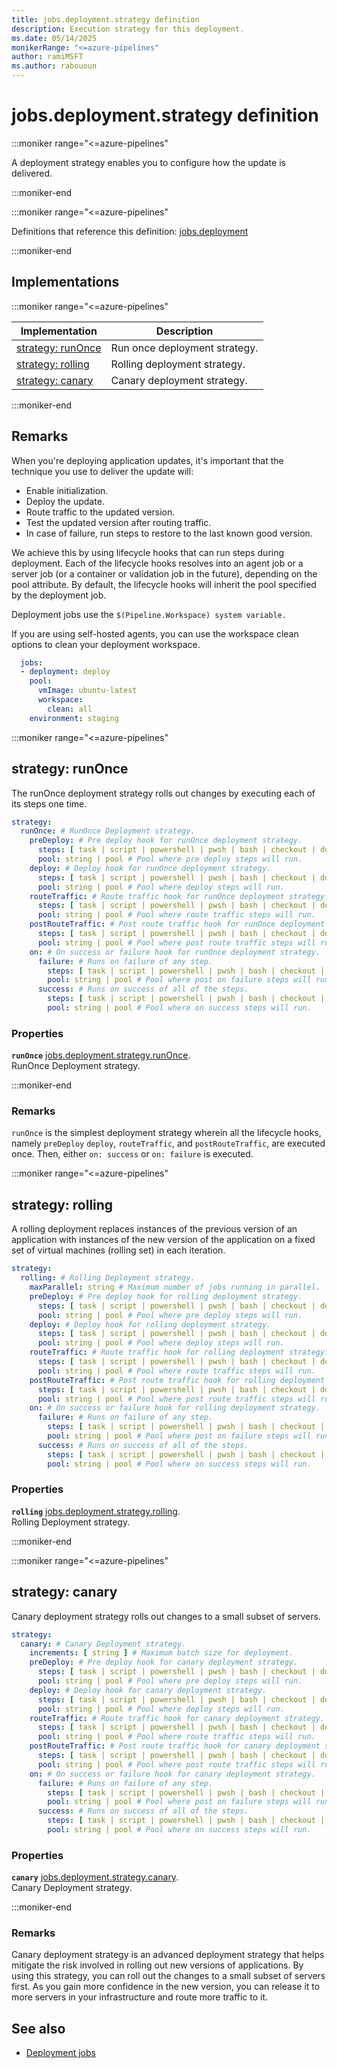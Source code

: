 ```yaml
---
title: jobs.deployment.strategy definition
description: Execution strategy for this deployment.
ms.date: 05/14/2025
monikerRange: "<=azure-pipelines"
author: ramiMSFT
ms.author: rabououn
---
```


# jobs.deployment.strategy definition

<!-- :::description::: -->
:::moniker range="<=azure-pipelines"

<!-- :::editable-content name="description"::: -->
A deployment strategy enables you to configure how the update is delivered.
<!-- :::editable-content-end::: -->

:::moniker-end
<!-- :::description-end::: -->

<!-- :::parents::: -->
:::moniker range="<=azure-pipelines"

Definitions that reference this definition: [jobs.deployment](jobs-deployment.md)

:::moniker-end
<!-- :::parents-end::: -->

## Implementations

<!-- :::implementations-list::: -->
:::moniker range="<=azure-pipelines"

| Implementation | Description |
|---|---|
| [strategy: runOnce](#strategyrunonce) | Run once deployment strategy. |
| [strategy: rolling](#strategyrolling) | Rolling deployment strategy. |
| [strategy: canary](#strategycanary) | Canary deployment strategy. |

:::moniker-end
<!-- :::implementations-list-end::: -->

<!-- :::remarks::: -->
<!-- :::editable-content name="remarks"::: -->
## Remarks

When you're deploying application updates, it's important that the technique you use to deliver the update will:

* Enable initialization.
* Deploy the update.
* Route traffic to the updated version.
* Test the updated version after routing traffic.
* In case of failure, run steps to restore to the last known good version.

We achieve this by using lifecycle hooks that can run steps during deployment. Each of the lifecycle hooks resolves into an agent job or a server job (or a container or validation job in the future), depending on the pool attribute. By default, the lifecycle hooks will inherit the pool specified by the deployment job.

Deployment jobs use the `$(Pipeline.Workspace) system variable.`

If you are using self-hosted agents, you can use the workspace clean options to clean your deployment workspace.

```yaml
  jobs:
  - deployment: deploy
    pool:
      vmImage: ubuntu-latest
      workspace:
        clean: all
    environment: staging
```
<!-- :::editable-content-end::: -->
<!-- :::remarks-end::: -->

<!-- :::examples::: -->
<!-- :::editable-content name="examples"::: -->
<!-- :::editable-content-end::: -->
<!-- :::examples-end::: -->

<!-- :::implementations::: -->
<!-- :::implementation-item name="strategy: runOnce"::: -->
<a name="strategyrunonce"></a>
<!-- :::objectAnyOf::: -->
:::moniker range="<=azure-pipelines"

<!-- :::implementation-signature::: -->
## strategy: runOnce
<!-- :::implementation-signature-end::: -->

<!-- :::implementation-description::: -->
<!-- :::editable-content name="description"::: -->
The runOnce deployment strategy rolls out changes by executing each of its steps one time.
<!-- :::editable-content-end::: -->
<!-- :::implementation-description-end::: -->

<!-- :::implementation-syntax::: -->
```yaml
strategy:
  runOnce: # RunOnce Deployment strategy.
    preDeploy: # Pre deploy hook for runOnce deployment strategy.
      steps: [ task | script | powershell | pwsh | bash | checkout | download | downloadBuild | getPackage | publish | template | reviewApp ] # A list of steps to run.
      pool: string | pool # Pool where pre deploy steps will run.
    deploy: # Deploy hook for runOnce deployment strategy.
      steps: [ task | script | powershell | pwsh | bash | checkout | download | downloadBuild | getPackage | publish | template | reviewApp ] # A list of steps to run.
      pool: string | pool # Pool where deploy steps will run.
    routeTraffic: # Route traffic hook for runOnce deployment strategy.
      steps: [ task | script | powershell | pwsh | bash | checkout | download | downloadBuild | getPackage | publish | template | reviewApp ] # A list of steps to run.
      pool: string | pool # Pool where route traffic steps will run.
    postRouteTraffic: # Post route traffic hook for runOnce deployment strategy.
      steps: [ task | script | powershell | pwsh | bash | checkout | download | downloadBuild | getPackage | publish | template | reviewApp ] # A list of steps to run.
      pool: string | pool # Pool where post route traffic steps will run.
    on: # On success or failure hook for runOnce deployment strategy.
      failure: # Runs on failure of any step.
        steps: [ task | script | powershell | pwsh | bash | checkout | download | downloadBuild | getPackage | publish | template | reviewApp ] # A list of steps to run.
        pool: string | pool # Pool where post on failure steps will run.
      success: # Runs on success of all of the steps.
        steps: [ task | script | powershell | pwsh | bash | checkout | download | downloadBuild | getPackage | publish | template | reviewApp ] # A list of steps to run.
        pool: string | pool # Pool where on success steps will run.
```
<!-- :::implementation-syntax-end::: -->

<!-- :::implementation-properties::: -->
### Properties

<!-- :::item name="runOnce"::: -->
**`runOnce`** [jobs.deployment.strategy.runOnce](jobs-deployment-strategy-run-once.md).<br><!-- :::editable-content name="propDescription"::: -->
RunOnce Deployment strategy.
<!-- :::editable-content-end::: -->
<!-- :::item-end::: -->
<!-- :::implementation-properties-end::: -->

:::moniker-end
<!-- :::objectAnyOf-end::: -->

<!-- :::remarks::: -->
<!-- :::editable-content name="remarks"::: -->
### Remarks

`runOnce` is the simplest deployment strategy wherein all the lifecycle hooks, namely `preDeploy` `deploy`, `routeTraffic`, and `postRouteTraffic`, are executed once. Then, either `on: success` or `on: failure` is executed.
<!-- :::editable-content-end::: -->
<!-- :::remarks-end::: -->

<!-- :::examples::: -->
<!-- :::editable-content name="examples"::: -->
<!-- :::editable-content-end::: -->
<!-- :::examples-end::: -->
<!-- :::implementation-item-end::: -->
<!-- :::implementation-item name="strategy: rolling"::: -->
<a name="strategyrolling"></a>
<!-- :::objectAnyOf::: -->
:::moniker range="<=azure-pipelines"

<!-- :::implementation-signature::: -->
## strategy: rolling
<!-- :::implementation-signature-end::: -->

<!-- :::implementation-description::: -->
<!-- :::editable-content name="description"::: -->
A rolling deployment replaces instances of the previous version of an application with instances of the new version of the application on a fixed set of virtual machines (rolling set) in each iteration.
<!-- :::editable-content-end::: -->
<!-- :::implementation-description-end::: -->

<!-- :::implementation-syntax::: -->
```yaml
strategy:
  rolling: # Rolling Deployment strategy.
    maxParallel: string # Maximum number of jobs running in parallel.
    preDeploy: # Pre deploy hook for rolling deployment strategy.
      steps: [ task | script | powershell | pwsh | bash | checkout | download | downloadBuild | getPackage | publish | template | reviewApp ] # A list of steps to run.
      pool: string | pool # Pool where pre deploy steps will run.
    deploy: # Deploy hook for rolling deployment strategy.
      steps: [ task | script | powershell | pwsh | bash | checkout | download | downloadBuild | getPackage | publish | template | reviewApp ] # A list of steps to run.
      pool: string | pool # Pool where deploy steps will run.
    routeTraffic: # Route traffic hook for rolling deployment strategy.
      steps: [ task | script | powershell | pwsh | bash | checkout | download | downloadBuild | getPackage | publish | template | reviewApp ] # A list of steps to run.
      pool: string | pool # Pool where route traffic steps will run.
    postRouteTraffic: # Post route traffic hook for rolling deployment strategy.
      steps: [ task | script | powershell | pwsh | bash | checkout | download | downloadBuild | getPackage | publish | template | reviewApp ] # A list of steps to run.
      pool: string | pool # Pool where post route traffic steps will run.
    on: # On success or failure hook for rolling deployment strategy.
      failure: # Runs on failure of any step.
        steps: [ task | script | powershell | pwsh | bash | checkout | download | downloadBuild | getPackage | publish | template | reviewApp ] # A list of steps to run.
        pool: string | pool # Pool where post on failure steps will run.
      success: # Runs on success of all of the steps.
        steps: [ task | script | powershell | pwsh | bash | checkout | download | downloadBuild | getPackage | publish | template | reviewApp ] # A list of steps to run.
        pool: string | pool # Pool where on success steps will run.
```
<!-- :::implementation-syntax-end::: -->

<!-- :::implementation-properties::: -->
### Properties

<!-- :::item name="rolling"::: -->
**`rolling`** [jobs.deployment.strategy.rolling](jobs-deployment-strategy-rolling.md).<br><!-- :::editable-content name="propDescription"::: -->
Rolling Deployment strategy.
<!-- :::editable-content-end::: -->
<!-- :::item-end::: -->
<!-- :::implementation-properties-end::: -->

:::moniker-end
<!-- :::objectAnyOf-end::: -->

<!-- :::remarks::: -->
<!-- :::editable-content name="remarks"::: -->
<!-- :::editable-content-end::: -->
<!-- :::remarks-end::: -->

<!-- :::examples::: -->
<!-- :::editable-content name="examples"::: -->
<!-- :::editable-content-end::: -->
<!-- :::examples-end::: -->
<!-- :::implementation-item-end::: -->
<!-- :::implementation-item name="strategy: canary"::: -->
<a name="strategycanary"></a>
<!-- :::objectAnyOf::: -->
:::moniker range="<=azure-pipelines"

<!-- :::implementation-signature::: -->
## strategy: canary
<!-- :::implementation-signature-end::: -->

<!-- :::implementation-description::: -->
<!-- :::editable-content name="description"::: -->
Canary deployment strategy rolls out changes to a small subset of servers.
<!-- :::editable-content-end::: -->
<!-- :::implementation-description-end::: -->

<!-- :::implementation-syntax::: -->
```yaml
strategy:
  canary: # Canary Deployment strategy.
    increments: [ string ] # Maximum batch size for deployment.
    preDeploy: # Pre deploy hook for canary deployment strategy.
      steps: [ task | script | powershell | pwsh | bash | checkout | download | downloadBuild | getPackage | publish | template | reviewApp ] # A list of steps to run.
      pool: string | pool # Pool where pre deploy steps will run.
    deploy: # Deploy hook for canary deployment strategy.
      steps: [ task | script | powershell | pwsh | bash | checkout | download | downloadBuild | getPackage | publish | template | reviewApp ] # A list of steps to run.
      pool: string | pool # Pool where deploy steps will run.
    routeTraffic: # Route traffic hook for canary deployment strategy.
      steps: [ task | script | powershell | pwsh | bash | checkout | download | downloadBuild | getPackage | publish | template | reviewApp ] # A list of steps to run.
      pool: string | pool # Pool where route traffic steps will run.
    postRouteTraffic: # Post route traffic hook for canary deployment strategy.
      steps: [ task | script | powershell | pwsh | bash | checkout | download | downloadBuild | getPackage | publish | template | reviewApp ] # A list of steps to run.
      pool: string | pool # Pool where post route traffic steps will run.
    on: # On success or failure hook for canary deployment strategy.
      failure: # Runs on failure of any step.
        steps: [ task | script | powershell | pwsh | bash | checkout | download | downloadBuild | getPackage | publish | template | reviewApp ] # A list of steps to run.
        pool: string | pool # Pool where post on failure steps will run.
      success: # Runs on success of all of the steps.
        steps: [ task | script | powershell | pwsh | bash | checkout | download | downloadBuild | getPackage | publish | template | reviewApp ] # A list of steps to run.
        pool: string | pool # Pool where on success steps will run.
```
<!-- :::implementation-syntax-end::: -->

<!-- :::implementation-properties::: -->
### Properties

<!-- :::item name="canary"::: -->
**`canary`** [jobs.deployment.strategy.canary](jobs-deployment-strategy-canary.md).<br><!-- :::editable-content name="propDescription"::: -->
Canary Deployment strategy.
<!-- :::editable-content-end::: -->
<!-- :::item-end::: -->
<!-- :::implementation-properties-end::: -->

:::moniker-end
<!-- :::objectAnyOf-end::: -->

<!-- :::remarks::: -->
<!-- :::editable-content name="remarks"::: -->
### Remarks

Canary deployment strategy is an advanced deployment strategy that helps mitigate the risk involved in rolling out new versions of applications. By using this strategy, you can roll out the changes to a small subset of servers first. As you gain more confidence in the new version, you can release it to more servers in your infrastructure and route more traffic to it.
<!-- :::editable-content-end::: -->
<!-- :::remarks-end::: -->

<!-- :::examples::: -->
<!-- :::editable-content name="examples"::: -->
<!-- :::editable-content-end::: -->
<!-- :::examples-end::: -->
<!-- :::implementation-item-end::: -->
<!-- :::implementations-end::: -->

<!-- :::see-also::: -->
<!-- :::editable-content name="seeAlso"::: -->
## See also

* [Deployment jobs](/azure/devops/pipelines/process/deployment-jobs)
<!-- :::editable-content-end::: -->
<!-- :::see-also-end::: -->
